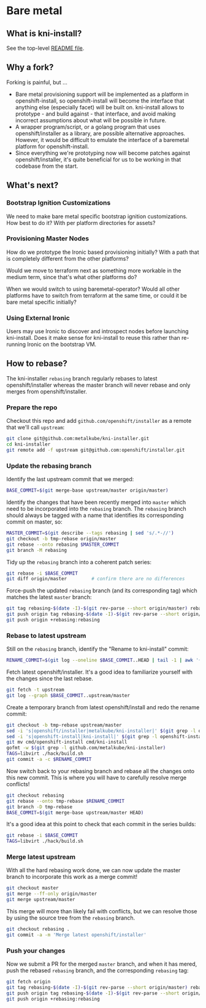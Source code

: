 # Bare metal

## What is kni-install?

See the top-level [README file](../../README.md).

## Why a fork?

Forking is painful, but ...

- Bare metal provisioning support will be implemented as a platform in
  openshift-install, so openshift-install will become the interface
  that anything else (especially facet) will be built on. kni-install
  allows to prototype - and build against - that interface, and avoid
  making incorrect assumptions about what will be possible in future.
- A wrapper program/script, or a golang program that uses
  openshift/installer as a library, are possible alternative
  approaches. However, it would be difficult to emulate the interface
  of a baremetal platform for openshift-install.
- Since everything we're prototyping now will become patches against
  openshift/installer, it's quite beneficial for us to be working in
  that codebase from the start.

## What's next?

### Bootstrap Ignition Customizations

We need to make bare metal specific bootstrap ignition customizations.
How best to do it? With per platform directories for assets?

### Provisioning Master Nodes

How do we prototype the Ironic based provisioning initially? With a
path that is completely different from the other platforms?

Would we move to terraform next as something more workable in the
medium term, since that's what other platforms do?

When we would switch to using baremetal-operator? Would all other
platforms have to switch from terraform at the same time, or could it
be bare metal specific initially?

### Using External Ironic

Users may use Ironic to discover and introspect nodes before launching
kni-install. Does it make sense for kni-install to reuse this rather
than re-running Ironic on the bootstrap VM.

## How to rebase?

The kni-installer `rebasing` branch regularly rebases to latest
openshift/installer whereas the master branch will never rebase and
only merges from openshift/installer.

### Prepare the repo

Checkout this repo and add `github.com/openshift/installer` as a
remote that we'll call `upstream`:

```sh
git clone git@github.com:metalkube/kni-installer.git
cd kni-installer
git remote add -f upstream git@github.com:openshift/installer.git
```

### Update the rebasing branch

Identify the last upstream commit that we merged:

```sh
BASE_COMMIT=$(git merge-base upstream/master origin/master)
```

Identify the changes that have been recently merged into `master`
which need to be incorporated into the `rebasing` branch. The
`rebasing` branch should always be tagged with a name that identifies
its corresponding commit on master, so:

```sh
MASTER_COMMIT=$(git describe --tags rebasing | sed 's/.*-//')
git checkout -b tmp-rebase origin/master
git rebase --onto rebasing $MASTER_COMMIT
git branch -M rebasing
```

Tidy up the `rebasing` branch into a coherent patch series:

```sh
git rebase -i $BASE_COMMIT
git diff origin/master         # confirm there are no differences
```

Force-push the updated `rebasing` branch (and its corresponding tag)
which matches the latest `master` branch:

```sh
git tag rebasing-$(date -I)-$(git rev-parse --short origin/master) rebasing
git push origin tag rebasing-$(date -I)-$(git rev-parse --short origin/master)
git push origin +rebasing:rebasing
```

### Rebase to latest upstream

Still on the `rebasing` branch, identify the "Rename to kni-install"
commit:

```sh
RENAME_COMMIT=$(git log --oneline $BASE_COMMIT..HEAD | tail -1 | awk '{print $1}')
```

Fetch latest openshift/installer. It's a good idea to familiarize
yourself with the changes since the last rebase.

```sh
git fetch -t upstream
git log --graph $BASE_COMMIT..upstream/master
```

Create a temporary branch from latest openshift/install and redo the
rename commit:

```sh
git checkout -b tmp-rebase upstream/master
sed -i 's|openshift/installer|metalkube/kni-installer|' $(git grep -l openshift/installer | grep '\(cmd\|build.sh\|pkg\|assets_generate.go\)')
sed -i 's|openshift-install|kni-install|' $(git grep -l openshift-install | grep '\(cmd\|build.sh\|pkg\)')
git mv cmd/openshift-install cmd/kni-install
gofmt -w $(git grep -l github.com/metalkube/kni-installer)
TAGS=libvirt ./hack/build.sh
git commit -a -c $RENAME_COMMIT
```

Now switch back to your rebasing branch and rebase all the changes
onto this new commit. This is where you will have to carefully resolve
merge conflicts!

```sh
git checkout rebasing
git rebase --onto tmp-rebase $RENAME_COMMIT
git branch -D tmp-rebase
BASE_COMMIT=$(git merge-base upstream/master HEAD)
```

It's a good idea at this point to check that each commit in the series
builds:

```sh
git rebase -i $BASE_COMMIT
TAGS=libvirt ./hack/build.sh
```

### Merge latest upstream

With all the hard rebasing work done, we can now update the master
branch to incorporate this work as a merge commit!

```sh
git checkout master
git merge --ff-only origin/master
git merge upstream/master
```

This merge will more than likely fail with conflicts, but we can
resolve those by using the source tree from the `rebasing` branch.

```sh
git checkout rebasing .
git commit -a -m 'Merge latest openshift/installer'
```

### Push your changes

Now we submit a PR for the merged `master` branch, and when it has
mered, push the rebased `rebasing` branch, and the corresponding
`rebasing` tag:

```sh
git fetch origin
git tag rebasing-$(date -I)-$(git rev-parse --short origin/master) rebasing
git push origin tag rebasing-$(date -I)-$(git rev-parse --short origin/master)
git push origin +rebasing:rebasing
```
